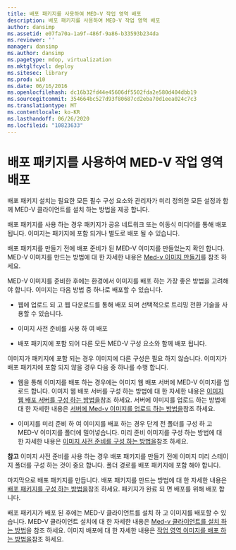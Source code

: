 ```yaml
---
title: 배포 패키지를 사용하여 MED-V 작업 영역 배포
description: 배포 패키지를 사용하여 MED-V 작업 영역 배포
author: dansimp
ms.assetid: e07fa70a-1a9f-486f-9a86-b33593b234da
ms.reviewer: ''
manager: dansimp
ms.author: dansimp
ms.pagetype: mdop, virtualization
ms.mktglfcycl: deploy
ms.sitesec: library
ms.prod: w10
ms.date: 06/16/2016
ms.openlocfilehash: dc16b32fd44e45606df5502fda2e580d404dbb19
ms.sourcegitcommit: 354664bc527d93f80687cd2eba70d1eea024c7c3
ms.translationtype: MT
ms.contentlocale: ko-KR
ms.lasthandoff: 06/26/2020
ms.locfileid: "10823633"
---
```

# 배포 패키지를 사용하여 MED-V 작업 영역 배포


배포 패키지 설치는 필요한 모든 필수 구성 요소와 관리자가 미리 정의한 모든 설정과 함께 MED-V 클라이언트를 설치 하는 방법을 제공 합니다.

배포 패키지를 사용 하는 경우 패키지가 공유 네트워크 또는 이동식 미디어를 통해 배포 됩니다. 이미지는 패키지에 포함 되거나 별도로 배포 될 수 있습니다.

배포 패키지를 만들기 전에 배포 준비가 된 MED-V 이미지를 만들었는지 확인 합니다. MED-V 이미지를 만드는 방법에 대 한 자세한 내용은 [Med-v 이미지 만들기](creating-a-med-v-image.md)를 참조 하세요.

MED-V 이미지를 준비한 후에는 환경에서 이미지를 배포 하는 가장 좋은 방법을 고려해 야 합니다. 이미지는 다음 방법 중 하나로 배포할 수 있습니다.

-   웹에 업로드 되 고 웹 다운로드를 통해 배포 되며 선택적으로 트리밍 전환 기술을 사용할 수 있습니다.

-   이미지 사전 준비를 사용 하 여 배포

-   배포 패키지에 포함 되어 다른 모든 MED-V 구성 요소와 함께 배포 됩니다.

이미지가 패키지에 포함 되는 경우 이미지에 다른 구성은 필요 하지 않습니다. 이미지가 배포 패키지에 포함 되지 않을 경우 다음 중 하나를 수행 합니다.

-   웹을 통해 이미지를 배포 하는 경우에는 이미지 웹 배포 서버에 MED-V 이미지를 업로드 합니다. 이미지 웹 배포 서버를 구성 하는 방법에 대 한 자세한 내용은 [이미지 웹 배포 서버를 구성 하는 방법을](how-to-configure-the-image-web-distribution-server.md)참조 하세요. 서버에 이미지를 업로드 하는 방법에 대 한 자세한 내용은 [서버에 Med-v 이미지를 업로드 하는 방법을](how-to-upload-a-med-v-image-to-the-server.md)참조 하세요.

-   이미지를 미리 준비 하 여 이미지를 배포 하는 경우 단계 전 폴더를 구성 하 고 MED-V 이미지를 폴더에 밀어넣습니다. 미리 준비 이미지를 구성 하는 방법에 대 한 자세한 내용은 [이미지 사전 준비를 구성 하는 방법을](how-to-configure-image-pre-staging.md)참조 하세요.

**참고**  이미지 사전 준비를 사용 하는 경우 배포 패키지를 만들기 전에 이미지 미리 스테이지 폴더를 구성 하는 것이 중요 합니다. 폴더 경로를 배포 패키지에 포함 해야 합니다.

 

마지막으로 배포 패키지를 만듭니다. 배포 패키지를 만드는 방법에 대 한 자세한 내용은 [배포 패키지를 구성 하는 방법을](how-to-configure-a-deployment-package.md)참조 하세요. 패키지가 완료 되 면 배포를 위해 배포 합니다.

배포 패키지가 배포 된 후에는 MED-V 클라이언트를 설치 하 고 이미지를 배포할 수 있습니다. MED-V 클라이언트 설치에 대 한 자세한 내용은 [Med-v 클라이언트를 설치 하는 방법](how-to-install-med-v-clientdeployment-package.md)을 참조 하세요. 이미지 배포에 대 한 자세한 내용은 [작업 영역 이미지를 배포 하는 방법을](how-to-deploy-a-workspace-imagedeployment-package.md)참조 하세요.

 

 





